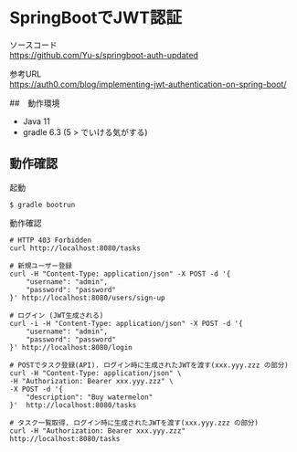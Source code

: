 # SpringBootでJWT認証

ソースコード  
https://github.com/Yu-s/springboot-auth-updated

参考URL  
https://auth0.com/blog/implementing-jwt-authentication-on-spring-boot/

##　動作環境

* Java 11
* gradle 6.3 (5 > でいける気がする)

## 動作確認

起動
```
$ gradle bootrun
```

動作確認

```
# HTTP 403 Forbidden
curl http://localhost:8080/tasks

# 新規ユーザー登録
curl -H "Content-Type: application/json" -X POST -d '{
    "username": "admin",
    "password": "password"
}' http://localhost:8080/users/sign-up

# ログイン (JWT生成される)
curl -i -H "Content-Type: application/json" -X POST -d '{
    "username": "admin",
    "password": "password"
}' http://localhost:8080/login

# POSTでタスク登録(API). ログイン時に生成されたJWTを渡す(xxx.yyy.zzz の部分)
curl -H "Content-Type: application/json" \
-H "Authorization: Bearer xxx.yyy.zzz" \
-X POST -d '{
    "description": "Buy watermelon"
}'  http://localhost:8080/tasks

# タスク一覧取得. ログイン時に生成されたJWTを渡す(xxx.yyy.zzz の部分)
curl -H "Authorization: Bearer xxx.yyy.zzz" http://localhost:8080/tasks
```